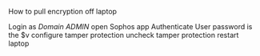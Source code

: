 How to pull encryption off laptop 

Login as *Domain ADMIN* 
open Sophos app 
Authenticate User 
password is the $v
configure tamper protection 
uncheck tamper protection 
restart laptop 
